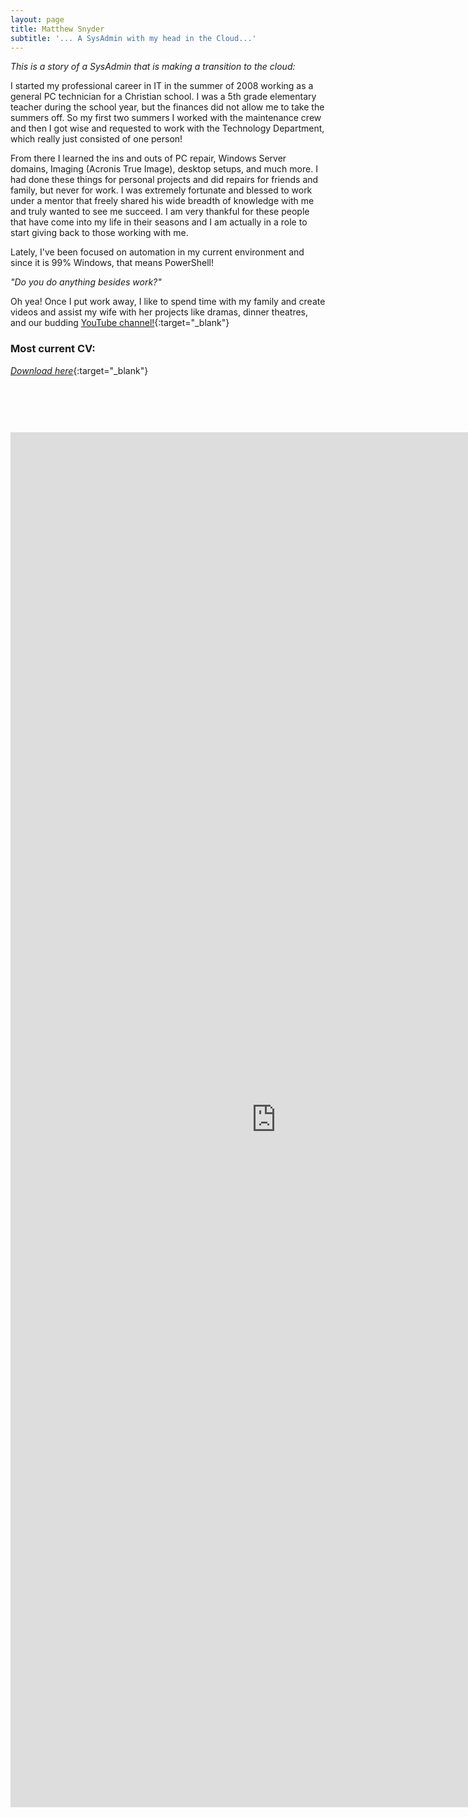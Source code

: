 ```yaml
---
layout: page
title: Matthew Snyder
subtitle: '... A SysAdmin with my head in the Cloud...'
---
```


_This is a story of a SysAdmin that is making a transition to the cloud:_

I started my professional career in IT in the summer of 2008 working as a general PC technician for a Christian school. I was a 5th grade elementary teacher during the school year, but the finances did not allow me to take the summers off. So my first two summers I worked with the maintenance crew and then I got wise and requested to work with the Technology Department, which really just consisted of one person! 

From there I learned the ins and outs of PC repair, Windows Server domains, Imaging (Acronis True Image), desktop setups, and much more. I had done these things for personal projects and did repairs for friends and family, but never for work. I was extremely fortunate and blessed to work under a mentor that freely shared his wide breadth of knowledge with me and truly wanted to see me succeed. I am very thankful for these people that have come into my life in their seasons and I am actually in a role to start giving back to those working with me.

Lately, I've been focused on automation in my current environment and since it is 99% Windows, that means PowerShell!

_"Do you do anything besides work?"_

Oh yea! Once I put work away, I like to spend time with my family and create videos and assist my wife with her projects like dramas, dinner theatres, and our budding [YouTube channel!](https://www.youtube.com/channel/UCm4noLQPc1IgZlZMNf2uEYg){:target="_blank"}

### Most current CV:
[_Download here_](https://geeklifenow.com/files/MatthewSnyder-ITResume.pdf){:target="_blank"}
<div style="text-align: center; margin-top: 90px;">
  <iframe src="https://geeklifenow.com/files/MatthewSnyder-ITResume.pdf" scrolling="no" width="850px" height="2200px" frameBorder="0"></iframe>
</div>
